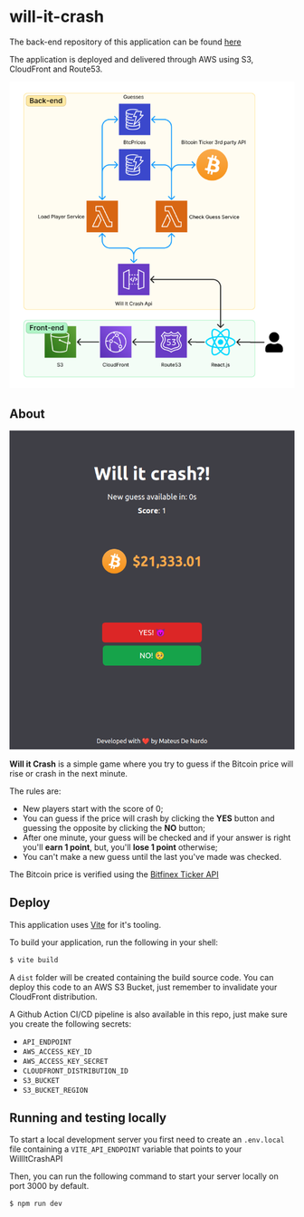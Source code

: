# will-it-crash

The back-end repository of this application can be found [here](https://github.com/mdnm/will-it-crash-api)

The application is deployed and delivered through AWS using S3, CloudFront and Route53.

![aws-architecture](./readme-assets/aws-architecture.png)

## About

![will-it-crash-print](./readme-assets/home-page.png)

**Will it Crash** is a simple game where you try to guess if the Bitcoin price will rise or crash in the next minute.

The rules are:

- New players start with the score of 0;
- You can guess if the price will crash by clicking the **YES** button and guessing the opposite by clicking the **NO** button;
- After one minute, your guess will be checked and if your answer is right you'll **earn 1 point**, but, you'll **lose 1 point** otherwise;
- You can't make a new guess until the last you've made was checked.

The Bitcoin price is verified using the [Bitfinex Ticker API](https://docs.bitfinex.com/v1/v1/reference#rest-public-ticker)

## Deploy

This application uses [Vite](https://vitejs.dev) for it's tooling.

To build your application, run the following in your shell:

```bash
$ vite build
```

A `dist` folder will be created containing the build source code.
You can deploy this code to an AWS S3 Bucket, just remember to invalidate your CloudFront distribution.

A Github Action CI/CD pipeline is also available in this repo, just make sure you create the following secrets:

- `API_ENDPOINT`
- `AWS_ACCESS_KEY_ID`
- `AWS_ACCESS_KEY_SECRET`
- `CLOUDFRONT_DISTRIBUTION_ID`
- `S3_BUCKET`
- `S3_BUCKET_REGION`

## Running and testing locally

To start a local development server you first need to create an `.env.local` file containing a `VITE_API_ENDPOINT` variable that points to your WillItCrashAPI

Then, you can run the following command to start your server locally on port 3000 by default.

```bash
$ npm run dev
```
